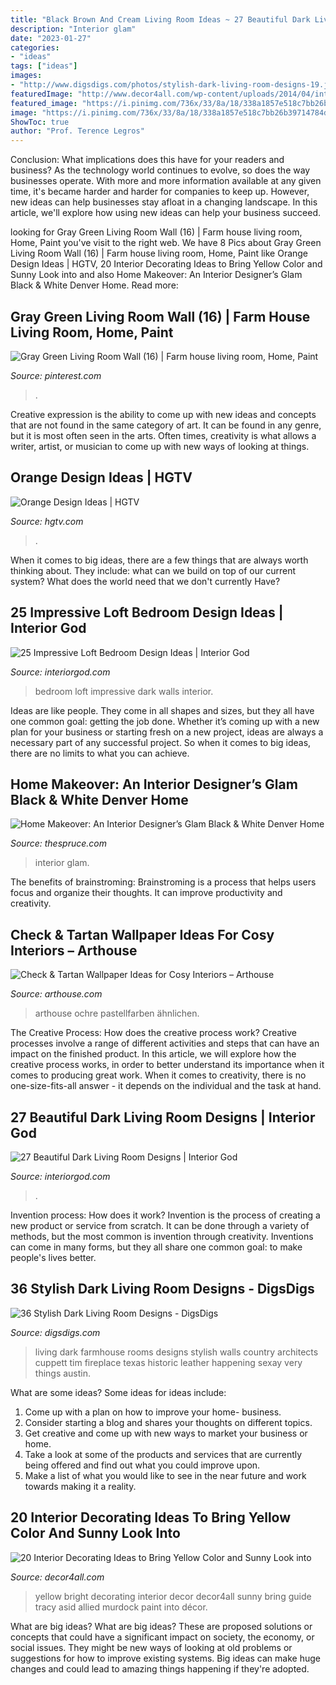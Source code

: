 ```yaml
---
title: "Black Brown And Cream Living Room Ideas ~ 27 Beautiful Dark Living Room Designs"
description: "Interior glam"
date: "2023-01-27"
categories:
- "ideas"
tags: ["ideas"]
images:
- "http://www.digsdigs.com/photos/stylish-dark-living-room-designs-19.jpg"
featuredImage: "http://www.decor4all.com/wp-content/uploads/2014/04/interior-decorating-ideas-yellow-color-paint-home-accessories-16.jpg"
featured_image: "https://i.pinimg.com/736x/33/8a/18/338a1857e518c7bb26b39714784d2977.jpg"
image: "https://i.pinimg.com/736x/33/8a/18/338a1857e518c7bb26b39714784d2977.jpg"
ShowToc: true
author: "Prof. Terence Legros"
---
```



Conclusion: What implications does this have for your readers and business?
As the technology world continues to evolve, so does the way businesses operate. With more and more information available at any given time, it's became harder and harder for companies to keep up. However, new ideas can help businesses stay afloat in a changing landscape. In this article, we'll explore how using new ideas can help your business succeed.

	

		
looking for Gray Green Living Room Wall (16) | Farm house living room, Home, Paint you've visit to the right web. We have 8 Pics about Gray Green Living Room Wall (16) | Farm house living room, Home, Paint like Orange Design Ideas | HGTV, 20 Interior Decorating Ideas to Bring Yellow Color and Sunny Look into and also Home Makeover: An Interior Designer’s Glam Black &amp; White Denver Home. Read more:
		
    
## Gray Green Living Room Wall (16) | Farm House Living Room, Home, Paint

<img loading=lazy src="https://i.pinimg.com/736x/33/8a/18/338a1857e518c7bb26b39714784d2977.jpg" onerror="this.onerror=null;this.src='https://tse4.mm.bing.net/th?id=OIP.glYE_0xgAF3bS6q2AiiZ0gHaE7&amp;pid=15.1';" alt="Gray Green Living Room Wall (16) | Farm house living room, Home, Paint">

_Source: pinterest.com_

>. 

	

Creative expression is the ability to come up with new ideas and concepts that are not found in the same category of art. It can be found in any genre, but it is most often seen in the arts. Often times, creativity is what allows a writer, artist, or musician to come up with new ways of looking at things.

    
## Orange Design Ideas | HGTV

<img loading=lazy src="https://hgtvhome.sndimg.com/content/dam/images/hgtv/fullset/2010/8/31/0/DP_Berliner-orange-contemporary-dining-room_s3x4.jpg.rend.hgtvcom.616.822.suffix/1400951127000.jpeg" onerror="this.onerror=null;this.src='https://tse3.mm.bing.net/th?id=OIP.SvDse0AyO4f24XMjiYs0twHaJ4&amp;pid=15.1';" alt="Orange Design Ideas | HGTV">

_Source: hgtv.com_

>. 

	

When it comes to big ideas, there are a few things that are always worth thinking about. They include: what can we build on top of our current system? What does the world need that we don't currently Have?

    
## 25 Impressive Loft Bedroom Design Ideas | Interior God

<img loading=lazy src="http://interiorgod.com/wp-content/uploads/2016/11/Dark-green-bedroom-walls-in-a-moody-masculine-Soho-loft.jpg" onerror="this.onerror=null;this.src='https://tse3.mm.bing.net/th?id=OIP.wzjnD2RXxk4y8gkw-0dBmwHaJ5&amp;pid=15.1';" alt="25 Impressive Loft Bedroom Design Ideas | Interior God">

_Source: interiorgod.com_

>bedroom loft impressive dark walls interior. 

	

Ideas are like people. They come in all shapes and sizes, but they all have one common goal: getting the job done. Whether it’s coming up with a new plan for your business or starting fresh on a new project, ideas are always a necessary part of any successful project. So when it comes to big ideas, there are no limits to what you can achieve.

    
## Home Makeover: An Interior Designer’s Glam Black &amp; White Denver Home

<img loading=lazy src="https://www.thespruce.com/thmb/X1hn_x3qZgdBYRZOjg-y9yxnuvE=/1988x3000/filters:fill(auto,1)/Interior_Design_4-5930690f5f9b589eb45b47b6.jpg" onerror="this.onerror=null;this.src='https://tse1.mm.bing.net/th?id=OIP.LzBXVwG6IAS8JDdI9z8bYwHaLL&amp;pid=15.1';" alt="Home Makeover: An Interior Designer’s Glam Black &amp; White Denver Home">

_Source: thespruce.com_

>interior glam. 

	

The benefits of brainstroming:
Brainstroming is a process that helps users focus and organize their thoughts. It can improve productivity and creativity.

    
## Check &amp; Tartan Wallpaper Ideas For Cosy Interiors – Arthouse

<img loading=lazy src="http://cdn.shopify.com/s/files/1/0252/5246/2637/articles/5c76fe2ade77fe547900003b_1024x1024.jpg?v=1600674707" onerror="this.onerror=null;this.src='https://tse2.mm.bing.net/th?id=OIP.6PQJ9p7U4geQtV2kBS5tNAHaHV&amp;pid=15.1';" alt="Check &amp; Tartan Wallpaper Ideas for Cosy Interiors – Arthouse">

_Source: arthouse.com_

>arthouse ochre pastellfarben ähnlichen. 

	

The Creative Process: How does the creative process work?
Creative processes involve a range of different activities and steps that can have an impact on the finished product. In this article, we will explore how the creative process works, in order to better understand its importance when it comes to producing great work.
When it comes to creativity, there is no one-size-fits-all answer - it depends on the individual and the task at hand.

    
## 27 Beautiful Dark Living Room Designs | Interior God

<img loading=lazy src="https://www.interiorgod.com/wp-content/uploads/2016/05/black-and-navy-living-room.jpg" onerror="this.onerror=null;this.src='https://tse4.mm.bing.net/th?id=OIP.HBMEUY1RVG55FoFDzJ9WngHaJ4&amp;pid=15.1';" alt="27 Beautiful Dark Living Room Designs | Interior God">

_Source: interiorgod.com_

>. 

	

Invention process: How does it work?
Invention is the process of creating a new product or service from scratch. It can be done through a variety of methods, but the most common is invention through creativity. Inventions can come in many forms, but they all share one common goal: to make people's lives better.

    
## 36 Stylish Dark Living Room Designs - DigsDigs

<img loading=lazy src="http://www.digsdigs.com/photos/stylish-dark-living-room-designs-19.jpg" onerror="this.onerror=null;this.src='https://tse4.mm.bing.net/th?id=OIP.tvknlHcxxRxIJRwdqCDT9wHaLH&amp;pid=15.1';" alt="36 Stylish Dark Living Room Designs - DigsDigs">

_Source: digsdigs.com_

>living dark farmhouse rooms designs stylish walls country architects cuppett tim fireplace texas historic leather happening sexay very things austin. 

	

What are some ideas?
Some ideas for ideas include:
1. Come up with a plan on how to improve your home- business. 
2. Consider starting a blog and shares your thoughts on different topics. 
3. Get creative and come up with new ways to market your business or home. 
4. Take a look at some of the products and services that are currently being offered and find out what you could improve upon. 
5. Make a list of what you would like to see in the near future and work towards making it a reality. 

    
## 20 Interior Decorating Ideas To Bring Yellow Color And Sunny Look Into

<img loading=lazy src="http://www.decor4all.com/wp-content/uploads/2014/04/interior-decorating-ideas-yellow-color-paint-home-accessories-16.jpg" onerror="this.onerror=null;this.src='https://tse3.mm.bing.net/th?id=OIP.RE7rQmo7NT5nzWtA1V5qbgAAAA&amp;pid=15.1';" alt="20 Interior Decorating Ideas to Bring Yellow Color and Sunny Look into">

_Source: decor4all.com_

>yellow bright decorating interior decor decor4all sunny bring guide tracy asid allied murdock paint into décor. 

	

What are big ideas?
What are big ideas? These are proposed solutions or concepts that could have a significant impact on society, the economy, or social issues. They might be new ways of looking at old problems or suggestions for how to improve existing systems. Big ideas can make huge changes and could lead to amazing things happening if they're adopted.

